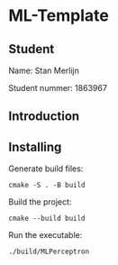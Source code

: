 # ML-Template

## Student

Name: Stan Merlijn

Student nummer: 1863967

## Introduction

## Installing

Generate build files:

```
cmake -S . -B build
```

Build the project:

```
cmake --build build
```

Run the executable:

```
./build/MLPerceptron
```